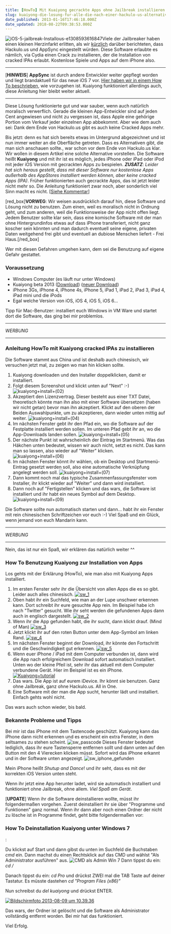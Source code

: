 ```yaml
---
title: [HowTo] Mit Kuaiyong gecrackte Apps ohne Jailbreak installieren (Anleitung) [UPDATE]
slug: kuaiyong-die-losung-fur-alle-die-nach-einer-hackulo-us-alternative-suchen
date_published: 2013-01-16T17:46:18.000Z
date_updated: 2018-08-22T09:38:53.000Z
---
```


![iOS-5-jailbreak-Installous-e1308593616847](//picdump.thafaker.de/2013/01/iOS-5-jailbreak-Installous-e1308593616847-100x100.png)Viele der Jailbreaker haben einen kleinen Herzinfarkt erlitten, als wir [kürzlich](__GHOST_URL__/jailbreak-hackulo-us-community-wird-geschlossen/) darüber berichteten, dass Hackulo.us und AppSync eingestellt würden. Diese Software erlaubte es nämlich, via Cydia einen Crack zu installieren, der die Installation von cracked IPAs erlaubt. Kostenlose Spiele und Apps auf dem iPhone also. 

---

[**HINWEIS**] **AppSync** ist durch andere Entwickler weiter gepflegt worden und liegt brandaktuell für das neue iOS 7 vor. [Hier haben wir in einem How To beschrieben](__GHOST_URL__/how-to-gecrackte-apps-ipa-auf-dem-iphone-installieren/), wie vorzugehen ist. Kuaiyong funktioniert allerdings auch, diese Anleitung hier bleibt weiter aktuell.

---

Diese Lösung funktionierte gut und war sauber, wenn auch natürlich moralisch verwerflich. Gerade die kleinen App-Entwickler sind auf jeden Cent angewiesen und nicht zu vergessen ist, dass Apple eine gehörige Portion vom Verkauf jeder einzelnen App abbekommt. Aber wie dem auch sei: Dank dem Ende von Hackulo.us gibt es auch keine Cracked Apps mehr.

Bis jetzt: denn es hat sich bereits etwas im Untergrund abgezeichnet und ist nun immer weiter an die Oberfläche getreten. Dass es Alternativen gibt, die man sich anschauen sollte., war schon vor dem Ende von Hackulo.us klar. Wir wollen in diesem Artikel eine solche Alternative vorstellen. Die Software heißt **Kuaiyong** und mit ihr ist es möglich, jedes iPhone oder iPad oder iPod mit jeder iOS Version mit gecrackten Apps zu bespielen.
***ZUSATZ***: *Leider hat sich heraus gestellt, dass mit dieser Software nur kostenlose Apps außerhalb des AppStores installiert werden können, aber keine cracked Apps (IPA)*. Früher funktionierten auch gecrackte Apps, das ist jetzt leider nicht mehr so. Die Anleitung funktioniert zwar noch, aber sonderlich viel Sinn macht es nicht. [[Siehe Kommentar](__GHOST_URL__/kuaiyong-die-losung-fur-alle-die-nach-einer-hackulo-us-alternative-suchen/#comment-775226445)]

[red_box]**VORWEG**: Wir weisen ausdrücklich darauf hin, diese Software und Lösung nicht zu benutzen. Zum einen, weil es moralisch nicht in Ordnung geht, und zum anderen, weil die Funktionsweise der App nicht offen liegt. Jedem Benutzer sollte klar sein, dass eine komische Software mit der man ohne Hintergrundinfos etwas auf dass iPhone transferiert, nicht ganz koscher sein könnten und man dadurch eventuell seine eigene, privaten Daten weitgehend frei gibt und eventuell an dubiose Menschen liefert - Frei Haus.[/red_box]

Wer mit diesen Gefahren umgehen kann, dem sei die Benutzung auf eigene Gefahr gestattet.

### Voraussetzung

- Windows Computer (es läuft nur unter Windows)
- Kuaiyong beta 2013 ([Download](http://mobilepoint.googlecode.com/files/kuaiyong_KYSetup_2010_2.exe)) ([neuer Download](http://getwapi.com/search/view/file/Q9GEjRGb/kuaiyong_KYSetup_2010_2.html))
- iPhone 3Gs, iPhone 4, iPhone 4s, iPhone 5, iPad 1, iPad 2, iPad 3, iPad 4, iPad mini und die iPods
- Egal welche Version von iOS, iOS 4, iOS 5, iOS 6…

Tipp für Mac-Benutzer: installiert euch Windows in VM Ware und startet dort die Software, das ging bei mir problemlos.

---

*WERBUNG*
<!--
google_ad_client = "ca-pub-2423874063542870";
/* Codeinjection */
google_ad_slot = "2182041717";
google_ad_width = 468;
google_ad_height = 60;
//-->

---

### Anleitung HowTo mit Kuaiyong cracked IPAs zu installieren

Die Software stammt aus China und ist deshalb auch chinesisch, wir versuchen jetzt mal, zu zeigen wo man hin klicken sollte.

1. Kuaiyong downloaden und den Installer doppelklicken, damit er installiert.
2. Folgt diesem Screenshot und klickt unten auf "Next" :-)
![kuaiyong+install+(02)](//picdump.thafaker.de/2013/01/kuaiyong+install+02.png)
3. Akzeptiert den Lizenzvertrag. Dieser besteht aus einer TXT Datei, theoretisch könnte man ihn also mit einer Software übersetzen (haben wir nicht getan) bevor man ihn akzeptiert. Klickt auf den oberen der Beiden Auswahlpunkte, um zu akzeptieren, dann wieder unten mittig auf weiter.
![kuaiyong+install+(04)](//picdump.thafaker.de/2013/01/kuaiyong+install+04.png)
4. Im nächsten Fenster gebt ihr den Pfad ein, wo die Software auf der Festplatte installiert werden sollen. Im unteren Pfad gebt ihr an, wo die App-Downloads landen sollen.
![kuaiyong+install+(05)](//picdump.thafaker.de/2013/01/kuaiyong+install+05.png)
5. Der nächste Punkt ist wahrscheinlich der Eintrag im Startmenü. Was das Häkchen unten bedeutet, wissen wir auch nicht, setzt es nicht. Das kann man so lassen, also wieder auf "Weiter" klicken.
![kuaiyong+install+(06)](//picdump.thafaker.de/2013/01/kuaiyong+install+06.png)
6. Im nächsten Fenster könnt ihr wählen, ob ein Desktop und Startmenü-Eintrag gesetzt werden soll, also eine automatische Verknüpfung angelegt werden soll.
![kuaiyong+install+(07)](//picdump.thafaker.de/2013/01/kuaiyong+install+07.png)
7. Dann kommt noch mal das typische Zusammenfassungsfenster vom Installer, ihr klickt wieder auf "Weiter" und dann wird installiert.
8. Dann noch auf "Fertigstellen" klicken und das wars, die Software ist installiert und ihr habt ein neues Symbol auf dem Desktop.
![kuaiyong+install+(09)](//picdump.thafaker.de/2013/01/kuaiyong+install+09.png)

Die Software sollte nun automatisch starten und dann… habt ihr ein Fenster mit rein chinesischen Schriftzeichen vor euch :-) Viel Spaß und ein Glück, wenn jemand von euch Mandarin kann.

---

*WERBUNG*
<!--
google_ad_client = "ca-pub-2423874063542870";
/* Codeinjection */
google_ad_slot = "2182041717";
google_ad_width = 468;
google_ad_height = 60;
//-->

---

Nein, das ist nur ein Spaß, wir erklären das natürlich weiter ^^

### How To Benutzung Kuaiyong zur Installation von Apps

Los gehts mit der Erklärung (HowTo), wie man also mit Kuaiyong Apps installiert.

1. Im ersten Fenster sehr ihr die Übersicht von allen Apps die es so gibt. Leider auch alles chinesisch.
[![sw_1](//picdump.thafaker.de/2013/01/sw_1-580x347.jpg)](http://picdump.thafaker.de/2013/01/sw_1.jpg)
2. Oben habt ihr ein Suchfeld, wie man an der Lupe unschwer erkennen kann. Dort schreibt ihr eure gesuchte App rein. Im Beispiel habe ich nach "Twitter" gesucht. Wie ihr seht werden die gefundenen Apps dann auch in englisch dargestellt.
[![sw_2](//picdump.thafaker.de/2013/01/sw_2-580x347.jpg)](http://picdump.thafaker.de/2013/01/sw_2.jpg)
3. Wenn ihr die App gefunden habt, die ihr sucht, dann klickt drauf. (Mind of Man)
[![sw_3](//picdump.thafaker.de/2013/01/sw_3-580x347.jpg)](http://picdump.thafaker.de/2013/01/sw_3.jpg)
4. Jetzt klickt ihr auf den roten Button unter dem App-Symbol am linken Rand.
[![sw_4](//picdump.thafaker.de/2013/01/sw_4-580x347.jpg)](http://picdump.thafaker.de/2013/01/sw_4.jpg)
5. Im nächsten Fenster beginnt der Download, ihr könnte den Fortschritt und die Geschwindigkeit gut erkennen.
[![sw_5](//picdump.thafaker.de/2013/01/sw_5-580x347.jpg)](http://picdump.thafaker.de/2013/01/sw_5.jpg)
6. Wenn euer iPhone / iPad mit dem Computer verbunden ist, dann wird die App nach erfolgreichem Download sofort automatisch installiert. Unten wo der kleine Pfeil ist, sehr ihr das aktuell mit dem Computer verbundene Gerät. Hier im Beispiel ist es ein iPhone.
[![Kuaiyong+tutorial](//picdump.thafaker.de/2013/01/Kuaiyong+tutorial-580x347.jpg)](http://picdump.thafaker.de/2013/01/Kuaiyong+tutorial.jpg)
7. Das wars. Die App ist auf eurem iDevice. Ihr könnt sie benutzen. Ganz ohne Jailbreak, ganz ohne Hackulo.us. All in One.
8. Eine Software mit der man die App sucht, herunter lädt und installiert. Einfach gehts wohl nicht.

Das wars auch schon wieder, bis bald.

### Bekannte Probleme und Tipps

Bei mir ist das iPhone mit dem Tastencode geschützt. Kuaiyong kann das iPhone dann nicht erkennen und es erscheint ein extra Fenster, in dem seltsames zu stehen scheint.
![sw_passcode](//picdump.thafaker.de/2013/01/sw_passcode.jpg)
Dieses Fenster bedeutet lediglich, dass ihr eure Tastensperre entfernen sollt und dann unten auf den Button mit den 4 Vierecken klicken müsst. Sofort wird das iPhone erkannt und in der Software unten angezeigt.
![sw_iphone_gefunden](//picdump.thafaker.de/2013/01/sw_iphone_gefunden.jpg)

Mein iPhone heißt *Shutup and Dance*! und ihr seht, dass es mit der korrekten iOS Version unten steht.

Wenn ihr jetzt eine App herunter ladet, wird sie automatisch installiert und funktioniert ohne Jailbreak, ohne allem. *Viel Spaß am Gerät*.

[**UPDATE**] Wenn ihr die Software deinstallieren wollte, müsst ihr folgendermaßen vorgehen. Zuerst deinstalliert ihr sie über "Programme und Funktionen" ganz normal. Wenn ihr dann aber noch einen Ordner der nicht zu lösche ist in Programme findet, geht bitte folgendermaßen vor:

### How To Deinstallation Kuaiyong unter Windows 7
:

Du klickst auf Start und dann gibst du unten im Suchfeld die Buchstaben *cmd* ein. Dann machst du einen Rechtsklick auf das CMD und wählst "Als Administrator ausführen" aus.
![CMD als Admin Win 7](//picdump.thafaker.de/2013/08/Bildschirmfoto-2013-08-09-um-10.34.08.png)
Dann tippst du ein: *cd /*

Danach tippst du ein: *cd Pro* und drückst ZWEI mal die TAB Taste auf deiner Tastatur. Es müsste dastehen *cd "Program Files (x86)"*

Nun schreibst du *del kuaiyong* und drückst ENTER.

[![Bildschirmfoto 2013-08-09 um 10.39.36](//picdump.thafaker.de/2013/01/Bildschirmfoto-2013-08-09-um-10.39.36-580x63.png)](http://picdump.thafaker.de/2013/01/Bildschirmfoto-2013-08-09-um-10.39.36.png)

Das wars, der Ordner ist gelöscht und die Software als Administrator vollständig entfernt worden. Bei mir hat das funktioniert.

Viel Erfolg.

